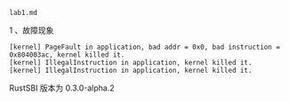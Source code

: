 ```
lab1.md
```

1 、故障现象

```shell
[kernel] PageFault in application, bad addr = 0x0, bad instruction = 0x804003ac, kernel killed it.
[kernel] IllegalInstruction in application, kernel killed it.
[kernel] IllegalInstruction in application, kernel killed it.
```

RustSBI 版本为 0.3.0-alpha.2
